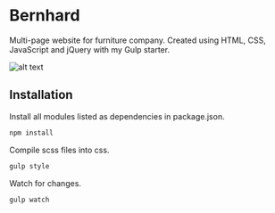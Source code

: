 # Bernhard
Multi-page website for furniture company. Created using HTML, CSS, JavaScript and jQuery with my Gulp starter.

![alt text](https://i.imgur.com/kEVkoH9.png)

## Installation

Install all modules listed as dependencies in package.json.

```bash
npm install
```

Compile scss files into css.

```bash
gulp style
```

Watch for changes.

```bash
gulp watch
```

